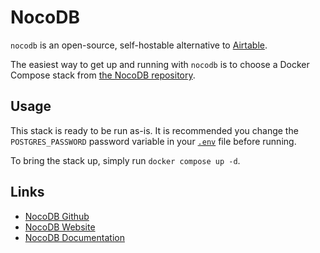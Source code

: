 # NocoDB

`nocodb` is an open-source, self-hostable alternative to [Airtable](https://airtable.com).

The easiest way to get up and running with `nocodb` is to choose a Docker Compose stack from [the NocoDB repository](https://github.com/nocodb/nocodb/tree/develop/docker-compose).

## Usage

This stack is ready to be run as-is. It is recommended you change the `POSTGRES_PASSWORD` password variable in your [`.env`](./.env.example) file before running.

To bring the stack up, simply run `docker compose up -d`.

## Links

- [NocoDB Github](https://github.com/nocodb/nocodb)
- [NocoDB Website](https://nocodb.com)
- [NocoDB Documentation](https://docs.nocodb.com)
